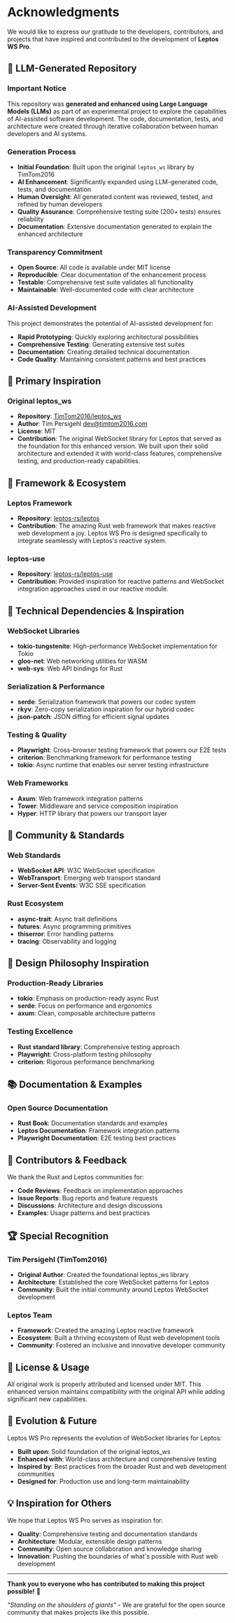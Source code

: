 # Acknowledgments

We would like to express our gratitude to the developers, contributors, and projects that have inspired and contributed to the development of **Leptos WS Pro**.

## 🤖 **LLM-Generated Repository**

### **Important Notice**
This repository was **generated and enhanced using Large Language Models (LLMs)** as part of an experimental project to explore the capabilities of AI-assisted software development. The code, documentation, tests, and architecture were created through iterative collaboration between human developers and AI systems.

### **Generation Process**
- **Initial Foundation**: Built upon the original `leptos_ws` library by TimTom2016
- **AI Enhancement**: Significantly expanded using LLM-generated code, tests, and documentation
- **Human Oversight**: All generated content was reviewed, tested, and refined by human developers
- **Quality Assurance**: Comprehensive testing suite (200+ tests) ensures reliability
- **Documentation**: Extensive documentation generated to explain the enhanced architecture

### **Transparency Commitment**
- **Open Source**: All code is available under MIT license
- **Reproducible**: Clear documentation of the enhancement process
- **Testable**: Comprehensive test suite validates all functionality
- **Maintainable**: Well-documented code with clear architecture

### **AI-Assisted Development**
This project demonstrates the potential of AI-assisted development for:
- **Rapid Prototyping**: Quickly exploring architectural possibilities
- **Comprehensive Testing**: Generating extensive test suites
- **Documentation**: Creating detailed technical documentation
- **Code Quality**: Maintaining consistent patterns and best practices

## 🙏 **Primary Inspiration**

### **Original leptos_ws**
- **Repository**: [TimTom2016/leptos_ws](https://github.com/TimTom2016/leptos_ws)
- **Author**: Tim Persigehl <dev@timtom2016.com>
- **License**: MIT
- **Contribution**: The original WebSocket library for Leptos that served as the foundation for this enhanced version. We built upon their solid architecture and extended it with world-class features, comprehensive testing, and production-ready capabilities.

## 🚀 **Framework & Ecosystem**

### **Leptos Framework**
- **Repository**: [leptos-rs/leptos](https://github.com/leptos-rs/leptos)
- **Contribution**: The amazing Rust web framework that makes reactive web development a joy. Leptos WS Pro is designed specifically to integrate seamlessly with Leptos's reactive system.

### **leptos-use**
- **Repository**: [leptos-rs/leptos-use](https://github.com/leptos-rs/leptos-use)
- **Contribution**: Provided inspiration for reactive patterns and WebSocket integration approaches used in our reactive module.

## 🔧 **Technical Dependencies & Inspiration**

### **WebSocket Libraries**
- **tokio-tungstenite**: High-performance WebSocket implementation for Tokio
- **gloo-net**: Web networking utilities for WASM
- **web-sys**: Web API bindings for Rust

### **Serialization & Performance**
- **serde**: Serialization framework that powers our codec system
- **rkyv**: Zero-copy serialization inspiration for our hybrid codec
- **json-patch**: JSON diffing for efficient signal updates

### **Testing & Quality**
- **Playwright**: Cross-browser testing framework that powers our E2E tests
- **criterion**: Benchmarking framework for performance testing
- **tokio**: Async runtime that enables our server testing infrastructure

### **Web Frameworks**
- **Axum**: Web framework integration patterns
- **Tower**: Middleware and service composition inspiration
- **Hyper**: HTTP library that powers our transport layer

## 🌟 **Community & Standards**

### **Web Standards**
- **WebSocket API**: W3C WebSocket specification
- **WebTransport**: Emerging web transport standard
- **Server-Sent Events**: W3C SSE specification

### **Rust Ecosystem**
- **async-trait**: Async trait definitions
- **futures**: Async programming primitives
- **thiserror**: Error handling patterns
- **tracing**: Observability and logging

## 🎯 **Design Philosophy Inspiration**

### **Production-Ready Libraries**
- **tokio**: Emphasis on production-ready async Rust
- **serde**: Focus on performance and ergonomics
- **axum**: Clean, composable architecture patterns

### **Testing Excellence**
- **Rust standard library**: Comprehensive testing approach
- **Playwright**: Cross-platform testing philosophy
- **criterion**: Rigorous performance benchmarking

## 📚 **Documentation & Examples**

### **Open Source Documentation**
- **Rust Book**: Documentation standards and examples
- **Leptos Documentation**: Framework integration patterns
- **Playwright Documentation**: E2E testing best practices

## 🤝 **Contributors & Feedback**

We thank the Rust and Leptos communities for:
- **Code Reviews**: Feedback on implementation approaches
- **Issue Reports**: Bug reports and feature requests
- **Discussions**: Architecture and design discussions
- **Examples**: Usage patterns and best practices

## 🏆 **Special Recognition**

### **Tim Persigehl (TimTom2016)**
- **Original Author**: Created the foundational leptos_ws library
- **Architecture**: Established the core WebSocket patterns for Leptos
- **Community**: Built the initial community around Leptos WebSocket development

### **Leptos Team**
- **Framework**: Created the amazing Leptos reactive framework
- **Ecosystem**: Built a thriving ecosystem of Rust web development tools
- **Community**: Fostered an inclusive and innovative developer community

## 📜 **License & Usage**

All original work is properly attributed and licensed under MIT. This enhanced version maintains compatibility with the original API while adding significant new capabilities.

## 🔄 **Evolution & Future**

Leptos WS Pro represents the evolution of WebSocket libraries for Leptos:
- **Built upon**: Solid foundation of the original leptos_ws
- **Enhanced with**: World-class architecture and comprehensive testing
- **Inspired by**: Best practices from the broader Rust and web development communities
- **Designed for**: Production use and long-term maintainability

## 💡 **Inspiration for Others**

We hope that Leptos WS Pro serves as inspiration for:
- **Quality**: Comprehensive testing and documentation standards
- **Architecture**: Modular, extensible design patterns
- **Community**: Open source collaboration and knowledge sharing
- **Innovation**: Pushing the boundaries of what's possible with Rust web development

---

**Thank you to everyone who has contributed to making this project possible!** 🙏

*"Standing on the shoulders of giants"* - We are grateful for the open source community that makes projects like this possible.
